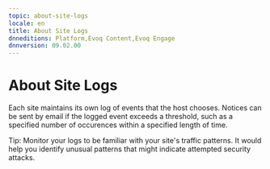 ```yaml
---
topic: about-site-logs
locale: en
title: About Site Logs
dnneditions: Platform,Evoq Content,Evoq Engage
dnnversion: 09.02.00
---
```


# About Site Logs

Each site maintains its own log of events that the host chooses. Notices can be sent by email if the logged event exceeds a threshold, such as a specified number of occurences within a specified length of time.

Tip: Monitor your logs to be familiar with your site's traffic patterns. It would help you identify unusual patterns that might indicate attempted security attacks.